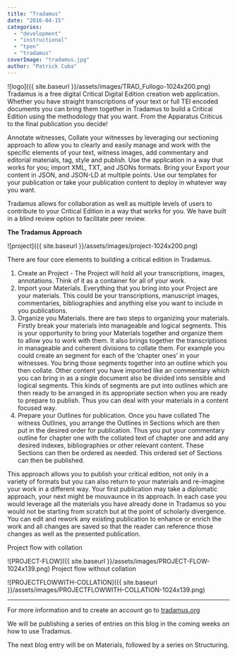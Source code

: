 ```yaml
---
title: "Tradamus"
date: "2016-04-15"
categories: 
  - "development"
  - "instructional"
  - "tpen"
  - "tradamus"
coverImage: "tradamus.jpg"
author: "Patrick Cuba"
---
```


![logo]({{ site.baseurl }}/assets/images/TRAD_Fullogo-1024x200.png) Tradamus is a free digital Critical Digital Edition creation web application. Whether you have straight transcriptions of your text or full TEI encoded documents you can bring them together in Tradamus to build a Critical Edition using the methodology that you want. From the Apparatus Criticus to the final publication you decide!

Annotate witnesses, Collate your witnesses by leveraging our sectioning approach to allow you to clearly and easily manage and work with the specific elements of your text, witness images, add commentary and editorial materials, tag, style and publish. Use the application in a way that works for you; import XML, TXT, and JSONs formats. Bring your Export your content in JSON, and JSON-LD at multiple points. Use our templates for your publication or take your publication content to deploy in whatever way you want.

Tradamus allows for collaboration as well as multiple levels of users to contribute to your Critical Edition in a way that works for you. We have built in a blind review option to facilitate peer review.

 

**The Tradamus Approach**

![project]({{ site.baseurl }}/assets/images/project-1024x200.png)

There are four core elements to building a critical edition in Tradamus.

1. Create an Project - The Project will hold all your transcriptions, images, annotations. Think of it as a container for all of your work.
2. Import your Materials. Everything that you bring into your Project are your materials. This could be your transcriptions, manuscript images, commentaries, bibliographies and anything else you want to include in you publications.
3. Organize you Materials. there are two steps to organizing your materials. Firstly break your materials into manageable and logical segments. This is your opportunity to bring your Materials together and organize them to allow you to work with them. It also brings together the transcriptions in manageable and coherent divisions to collate them. For example you could create an segment for each of the ‘chapter ones’ in your witnesses. You bring those segments together into an outline which you then collate. Other content you have imported like an commentary which you can bring in as a single document also be divided into sensible and logical segments. This kinds of segments are put into outlines which are then ready to be arranged in its appropriate section when you are ready to prepare to publish. Thus you can deal with your materials in a content focused way.
4. Prepare your Outlines for publication. Once you have collated The witness Outlines, you arrange the Outlines in Sections which are then put in the desired order for publication. Thus you put your commentary outline for chapter one with the collated text of chapter one and add any desired indexes, bibliographies or other relevant content. These Sections can then be ordered as needed. This ordered set of Sections can then be published.

 

This approach allows you to publish your critical edition, not only in a variety of formats but you can also return to your materials and re-imagine your work in a different way. Your first publication may take a diplomatic approach, your next might be mouvaunce in its approach. In each case you would leverage all the materials you have already done in Tradamus so you would not be starting from scratch but at the point of scholarly divergence. You can edit and rework any existing publication to enhance or enrich the work and all changes are saved so that the reader can reference those changes as well as the presented publication.

 

Project flow with collation

![PROJECT-FLOW]({{ site.baseurl }}/assets/images/PROJECT-FLOW-1024x139.png) Project flow without collation

![PROJECTFLOWWITH-COLLATION]({{ site.baseurl }}/assets/images/PROJECTFLOWWITH-COLLATION-1024x139.png)

 

* * *

For more information and to create an account go to [tradamus.org](http://tradamus.org/)

 

We will be publishing a series of entries on this blog in the coming weeks on how to use Tradamus.

The next blog entry will be on Materials, followed by a series on Structuring.
